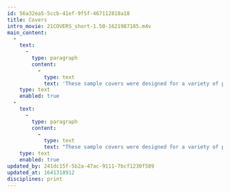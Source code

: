 ```yaml
---
id: 56a32ea5-5ccb-41ef-9f5f-467112818a18
title: Covers
intro_movie: 21COVERS_short-1.50-1621987185.m4v
main_content:
  -
    text:
      -
        type: paragraph
        content:
          -
            type: text
            text: 'These sample covers were designed for a variety of published books, magazines, brochures, and other printed matter. '
    type: text
    enabled: true
  -
    text:
      -
        type: paragraph
        content:
          -
            type: text
            text: "These sample covers were designed for a variety of published books, magazines, brochures, and other printed matter.\_These projects started during the early part of Tom’s career\_(since 1968)\_and continued throughout his career as a practical designer\_while teaching as part of his freelance design work, especially for Houghton Mifflin Publishers in Boston, MA."
    type: text
    enabled: true
updated_by: 241dc15f-5b2a-47ac-9111-7bcf1230f589
updated_at: 1641318912
disciplines: print
---
```

